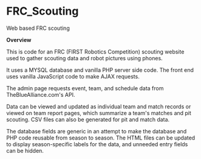 # FRC_Scouting
 Web based FRC scouting

**Overview**

This is code for an FRC (FIRST Robotics Competition) scouting website used to gather scouting data and robot pictures using phones. 

It uses a MYSQL database and vanilla PHP server side code. The front end uses vanilla JavaScript code to make AJAX requests.

The admin page requests event, team, and schedule data from TheBlueAlliance.com's API.

Data can be viewed and updated as individual team and match records or viewed on team report pages, which summarize a team's matches and pit scouting. CSV files can also be generated for pit and match data.

The database fields are generic in an attempt to make the database and PHP code reusable from season to season. The HTML files can be updated to display season-specific labels for the data, and unneeded entry fields can be hidden.
